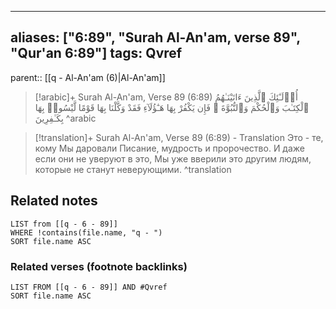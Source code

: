 
---
aliases: ["6:89", "Surah Al-An'am, verse 89", "Qur'an 6:89"]
tags: Qvref
---

parent:: [[q - Al-An'am (6)|Al-An'am]]

> [!arabic]+ Surah Al-An'am, Verse 89 (6:89)
> <span class="quran-arabic">أُو۟لَـٰٓئِكَ ٱلَّذِينَ ءَاتَيْنَـٰهُمُ ٱلْكِتَـٰبَ وَٱلْحُكْمَ وَٱلنُّبُوَّةَ ۚ فَإِن يَكْفُرْ بِهَا هَـٰٓؤُلَآءِ فَقَدْ وَكَّلْنَا بِهَا قَوْمًا لَّيْسُوا۟ بِهَا بِكَـٰفِرِينَ</span>
^arabic

> [!translation]+ Surah Al-An'am, Verse 89 (6:89) - Translation
> Это - те, кому Мы даровали Писание, мудрость и пророчество. И даже если они не уверуют в это, Мы уже вверили это другим людям, которые не станут неверующими.
^translation



## Related notes
```dataview
LIST from [[q - 6 - 89]]
WHERE !contains(file.name, "q - ")
SORT file.name ASC
```

### Related verses (footnote backlinks)
```dataview
LIST FROM [[q - 6 - 89]] AND #Qvref
SORT file.name ASC
```

